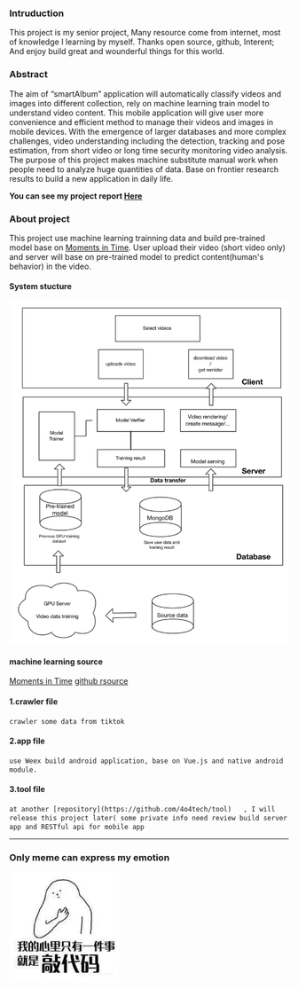### Intruduction

This project is my senior project, 
Many resource come from internet, most of knowledge I learning by myself.
Thanks open source, github, Interent; And enjoy build great and wounderful things for this world.

### Abstract

The aim of “smartAlbum” application will automatically classify videos and images into different collection, 
rely on machine learning train model to understand video content. This mobile application will give user more convenience and efficient method to manage their videos and images in mobile devices.
With the emergence of larger databases and more complex challenges, video understanding including the detection, tracking and pose estimation, from short video or long time security monitoring video analysis. The purpose of this project makes machine substitute manual work when people need to analyze huge quantities of data. Base on frontier research results to build a new application in daily life.
	
  **You can see my project report [Here](http://ate-9-10.com/final_report_ZhangJinze.pdf)**

### About project

This project use machine learning trainning data and build pre-trained model base on 
 [Moments in Time](http://moments.csail.mit.edu/).
User upload their video (short video only) and server will base on pre-trained model to predict content(human's behavior) in the video.


#### System stucture
![picture.jpg](resources/A7B7C18347E38DF7BD8083CE0C3FEB61.jpg)


#### machine learning source
  [Moments in Time](http://moments.csail.mit.edu/)
  [github rsource](https://github.com/metalbubble/moments_models)
  
#### 1.crawler file
	crawler some data from tiktok 
#### 2.app file
	use Weex build android application, base on Vue.js and native android module.
#### 3.tool file
	at another [repository](https://github.com/4o4tech/tool)   , I will release this project later( some private info need review build server app and RESTful api for mobile app


---


### Only meme can express my emotion
![WechatIMG323.jpeg](resources/FEE1756D3BF8E521FD9387E15B479E20.jpg)

